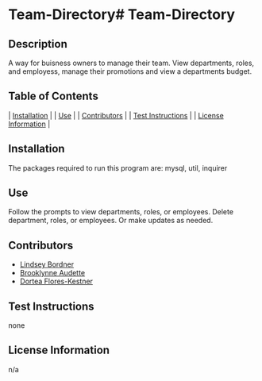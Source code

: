 # Team-Directory# Team-Directory

## Description
A way for buisness owners to manage their team. View departments, roles, and employess, manage their promotions and view a departments budget.

## Table of Contents
  
| [Installation](#installation) |
| [Use](#use) |
| [Contributors](#contributors) |
| [Test Instructions](#test-instructions) |
| [License Information](#license-information) |
    
## Installation
The packages required to run this program are: mysql, util, inquirer
  
## Use
Follow the prompts to view departments, roles, or employees. Delete department, roles, or employees. Or make updates as needed. 
  
## Contributors
- [Lindsey Bordner](https://github.com/LindseyM20)
- [Brooklynne Audette](https://github.com/B-Audette)
- [Dortea Flores-Kestner](https://github.com/dfkestner)
  
## Test Instructions
none
  
## License Information
n/a